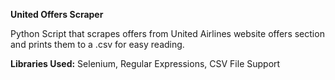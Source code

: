 **United Offers Scraper**

Python Script that scrapes offers from United Airlines website offers section and prints them to a .csv for easy reading.

**Libraries Used:**
Selenium, Regular Expressions, CSV File Support
